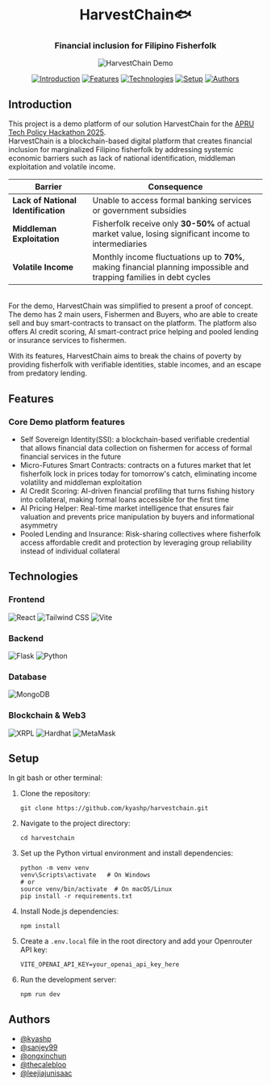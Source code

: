 <h1 align="center">HarvestChain🐟</h1>
<h3 align="center">Financial inclusion for Filipino Fisherfolk</h3>

<div align="center">
   
   ![HarvestChain Demo](https://raw.githubusercontent.com/kyashp/harvestchain/main/demo/demo.gif)
</div>
<div align="center">
   
   [![Introduction](https://img.shields.io/badge/Introduction-blue)](#introduction)
   [![Features](https://img.shields.io/badge/Features-green)](#features)
   [![Technologies](https://img.shields.io/badge/Technologies-orange)](#technologies)
   [![Setup](https://img.shields.io/badge/Setup-purple)](#setup)
   [![Authors](https://img.shields.io/badge/Authors-gray)](#authors)
   
</div>

## Introduction
This project is a demo platform of our solution HarvestChain for the [APRU Tech Policy Hackathon 2025](https://www.apru.org/event/apru-tech-policy-hackathon-2025/).  
HarvestChain is a blockchain-based digital platform that creates financial inclusion for marginalized Filipino fisherfolk by addressing systemic economic barriers such as lack of national identification, middleman exploitation and volatile income.
<br>

| Barrier | Consequence |
|---------|-------------|
| **Lack of National Identification** | Unable to access formal banking services or government subsidies |
| **Middleman Exploitation** | Fisherfolk receive only **30-50%** of actual market value, losing significant income to intermediaries |
| **Volatile Income** | Monthly income fluctuations up to **70%**, making financial planning impossible and trapping families in debt cycles |

<br>
For the demo, HarvestChain was simplified to present a proof of concept. The demo has 2 main users, Fishermen and Buyers, who are able to create sell and buy smart-contracts to transact on the platform. The platform also offers AI credit scoring, AI smart-contract price helping and pooled lending or insurance services to fishermen.  

With its features, HarvestChain aims to break the chains of poverty by providing fisherfolk with verifiable identities, stable incomes, and an escape from predatory lending.

## Features

### Core Demo platform features
- Self Sovereign Identity(SSI): a blockchain-based verifiable credential that allows financial data collection on fishermen for access of formal financial services in the future
- Micro-Futures Smart Contracts: contracts on a futures market that let fisherfolk lock in prices today for tomorrow's catch, eliminating income volatility and middleman exploitation
- AI Credit Scoring: AI-driven financial profiling that turns fishing history into collateral, making formal loans accessible for the first time
- AI Pricing Helper: Real-time market intelligence that ensures fair valuation and prevents price manipulation by buyers and informational asymmetry
- Pooled Lending and Insurance: Risk-sharing collectives where fisherfolk access affordable credit and protection by leveraging group reliability instead of individual collateral

## Technologies

### Frontend
<p align="left"> <img src="https://img.shields.io/badge/React-61DAFB?style=for-the-badge&logo=react&logoColor=black" alt="React"> <img src="https://img.shields.io/badge/Tailwind_CSS-06B6D4?style=for-the-badge&logo=tailwind-css&logoColor=white" alt="Tailwind CSS"> <img src="https://img.shields.io/badge/Vite-646CFF?style=for-the-badge&logo=vite&logoColor=white" alt="Vite"> </p>

### Backend
<p align="left"> <img src="https://img.shields.io/badge/Flask-000000?style=for-the-badge&logo=flask&logoColor=white" alt="Flask"> <img src="https://img.shields.io/badge/Python-3776AB?style=for-the-badge&logo=python&logoColor=white" alt="Python"> </p>

### Database
<p align="left"> <img src="https://img.shields.io/badge/MongoDB-47A248?style=for-the-badge&logo=mongodb&logoColor=white" alt="MongoDB"> </p>

### Blockchain & Web3
<p align="left"> <img src="https://img.shields.io/badge/XRPL-3C3C3D?style=for-the-badge&logo=XRPL&logoColor=white" alt="XRPL"> <img src="https://img.shields.io/badge/Hardhat-FFF100?style=for-the-badge&logo=hardhat&logoColor=black" alt="Hardhat"> <img src="https://img.shields.io/badge/MetaMask-FF7B00?style=for-the-badge&logo=metamask&logoColor=white" alt="MetaMask"> </p>

## Setup
In git bash or other terminal:

1. Clone the repository:
   ```
   git clone https://github.com/kyashp/harvestchain.git
   ```
2. Navigate to the project directory:
   ```
   cd harvestchain
   ```
3. Set up the Python virtual environment and install dependencies:
   ```
   python -m venv venv
   venv\Scripts\activate   # On Windows
   # or
   source venv/bin/activate  # On macOS/Linux
   pip install -r requirements.txt
   ```
4. Install Node.js dependencies:
   ```
   npm install
   ```
5. Create a `.env.local` file in the root directory and add your Openrouter API key:
   ```
   VITE_OPENAI_API_KEY=your_openai_api_key_here
   ```
6. Run the development server:
   ```
   npm run dev
   ```
## Authors

- [@kyashp](https://github.com/kyashp)
- [@sanjey99](https://github.com/sanjey99)
- [@ongxinchun](https://github.com/ongxinchun)
- [@thecalebloo](https://github.com/thecalebloo)
- [@leejiajunisaac](https://github.com/leejiajunisaac-svg)

